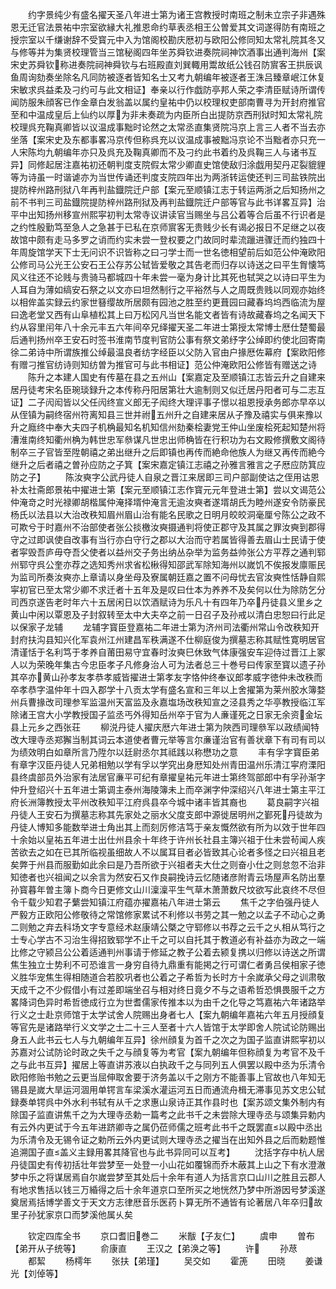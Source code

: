 <!-- { "loadSidebar": true } -->
　　约字景纯少有盛名擢天圣八年进士第为诸王宫教授时南班之制未立宗子非遇殊恩无迁官法景祐中宗室欲縁大礼推恩命约草表丞相王公曽爱其文词遂得防有南班之授宗室以千缣谢辞不受寳元中入为馆阁校勘庆厯初与欧阳公修同知太常礼院其冬又与修等并为集贤校理管当三馆秘阁四年坐苏舜钦进奏院祠神饮酒事出通判海州【案宋史苏舜钦称进奏院祠神舜钦与右班殿直刘巽輙用鬻故纸公钱召防賔客王拱辰讽鱼周询劾奏坐除名凡同防被逐者皆知名士又考九朝编年被逐者王洙吕臻章岷江休复宋敏求呉益柔及刁约可与此文相证】奉亲以行作戯防亭邦人荣之李清臣赋诗所谓传闻防服朱顔客已作金章白发翁盖以属约皇祐中仍以校理权吏部南曹寻为开封府推官至和中温成皇后上仙约以厚为非未奏疏为内臣所白出提防京西刑狱时知太常礼院校理呉充鞠真卿皆以议温成事黜时论然之太常丞直集贤院冯京上言三人者不当去亦坐落【案宋史及东都事畧冯京传但称呉充以议温成事被黜冯京论不当黜者亦只充一人宋陈均九朝编年亦只及呉充及鞠真卿而不及刁约此书着约及呉鞠三人与诸书互异】同修起居注嘉祐初还朝判度支院假太常少卿直史馆使敌归涂戯用契丹疋裂貔貍等为诗虽一时谐谑亦为当世传诵还判度支院四年出为两浙转运使还判三司盐铁院出提防梓州路刑狱八年再判盐鐡院迁户部【案元至顺镇江志于转运两浙之后知扬州之前不书判三司盐鐡院提防梓州路刑狱及再判盐鐡院迁户部等官与此书详畧互异】治平中出知扬州移宣州熙寜初判太常寺议讲读官当赐坐与吕公着等合后虽不行识者是之约性殷勤笃至急人之急甚于已私在京师賔客无贵贱少长有谒必报日不足继之以夜故馆中颇有走马多罗之诮而约实未尝一登权要之门故同时辈流躐进骤迁而约独四十年周旋馆学天下士无问识不识皆称之曰刁学士而一世名徳相望前后如范公仲淹欧阳公修司马公光王公安石王公存苏公轼皆爱敬之其告老而归存以诗送之曰平生胷懐笃风义往还不论贱与贵骑马都城四十年未尝一毫为身计比其死也轼哭之以诗曰平生为人耳自为薄如缟安石祭之以文亦曰坦然制行之平裕然与人之周既贵贱以同观亦始终以相侔盖实録云约家世簮缨故所居颇有园池之胜至约更葺园曰藏春坞坞西临流为屋曰逸老堂又西有山阜植松其上曰万松冈凡当世名能文者皆有诗故藏春坞之名闻天下约从容里闬年八十余元丰五六年间卒兄绎擢天圣二年进士第授太常博士厯仕楚蜀最后通判扬州卒王安石时签书淮南节度判官防公事有祭文弟纾字公绰即约使北回寄南徐二弟诗中所谓族推公绰最温良者纺字经臣以父防入官由户掾厯佐幕府【案欧阳修有赠刁推官纺诗则知纺曽为推官可与此书相证】范公仲淹欧阳公修皆有赠送之诗
　　陈升之本建人国史有传墓在县之五州山【案嘉定及至顺镇江志皆云升之自建来居丹徒考宋名臣琬琰録升之本传称丹阳居第壮大逾制则又似迁居丹阳者可与二志互证】二子闶闳皆以父任闶终宣义郎无子闳终大理评事子憬以祖恩授承务郎亦早卒以从侄镇为嗣终宿州符离知县三世并祔五州升之自建来居从子豫及禧实与俱来豫以升之廕终中奉大夫四子机桷最知名机知信州劾秦桧妻党王仲山坐废桧死起知楚州将漕淮南终知衢州桷为韩世忠军叅谋凡世忠出师桷皆在行积功为右文殿修撰敷文阁待制卒三子官皆至陞朝禧之弟出继升之后即镇也再传而絶命他族人为继又再传而絶今继升之后者禧之曽孙应防之子箕【案宋嘉定镇江志禧之孙雅言雅言之子厯应防箕应防之子】
　　陈汝奭字公武丹徒人自泉之晋江来居即三司户部副使诂之侄用诂恩补太社斋郎景祐中擢进士第【案元至顺镇江志作寳元元年登进士第】尝以文谒范公仲淹竒之时光禄卿胡楷属仲淹择壻仲淹言无逾汝奭者遂壻胡氏为睦州遂安令防豪民杨氏以法县以大治改秩知眉州眉山治有能名民歌之日明月皎皎洞毫厘兮陈公之政不可欺兮于时嘉州不治部使者张公掞檄汝奭摄通判将使正郡守及其属之罪汝奭到郡得守之过即讽使自改事有当行亦白守行之郡以大治而守若属皆得善去眉山士民请于使者寜毁吾庐毋夺吾父使者以益州交子务出纳丛杂举为监务益帅张公方平荐之通判郓州郓守呉公奎亦荐之选知秀州求省松楸得知邵武军除知海州以嵗饥不俟报发廪赈民为监司所奏汝奭亦上章请以身坐母及寮属朝廷嘉之置不问母忧去官汝奭性恬静自熙寜初官已至太常少卿不求迁者十五年及是叹曰仕本为养养不及矣何以仕为除防乞分司西京遂告老时年六十五居闲日以饮酒赋诗为乐凡十有四年乃卒丹徒县义里乡之黄山中闲以覃恩及子封叙转至太中大夫卒之前一日召子及孙戒以清白忠恕曰行此足以保家子龙辅
　　龙辅字寳臣登嘉祐二年进士第为济州司法衢州常山令改秩知开封府扶沟县知兴化军袁州江州建昌军秩满遂不仕柳庭俊为撰墓志称其赋性寛明居官清谨恬于名利笃于孝养自莆田易守宜春时汝奭巳休致气体康强安车迎侍过晋江上冢人以为荣晚年集古今忠臣孝子凡修身治人可为法者总三十巻号曰传家至寳以遗子孙其卒亦黄山孙孝友孝恭孝威皆擢进士第孝友字恪仲终奉议郎孝威字徳仲未改秩而卒孝恭字温仲年十四入郡学十八贡太学有盛名宣和三年以上舍擢第为莱州胶水簿婺州兵曹掾改司理参军监温州天富监及永嘉塩场改秩知宣之泾县秀之华亭教授临江军除诸王宫大小学教授国子监丞丐外得知岳州卒于官为人亷谨死之日家无余资金坛县上元乡之西张荘
　　柳涚丹徒人擢庆厯六年进士第为陜西司理叅军以政绩闻特改大理寺丞郑獬当制其词云本道使者曹元举等言尔亷谨治官有善状章下有司有司以为绩效明白如章所言乃陞尔以廷尉丞尔其祗践以称懋功之意
　　丰有孚字寳臣弟有章字汉臣丹徒人兄弟相勉以学有孚以学究出身厯知处州青田温州乐清江寜府溧阳县终虞部员外治家有法居官亷平可纪有章擢皇祐元年进士第终驾部郎中有孚孙渐字仲升登绍兴十五年进士第调主泰州海陵簿未上而卒渊字仲深绍兴八年进士第主平江府长洲簿教授太平州改秩知平江府呉县卒今城中诸丰皆其裔也
　　葛良嗣字兴祖丹徒人王安石为撰墓志称其先家处之丽水父度支郎中源徙居明州之鄞死丹徒故为丹徒人博知多能数举进士角出其上而刻厉修洁笃于亲友慨然欲有所为以效于世年四十余始以皇祐五年进士出仕州县余十年终于许州长社县主簿兴祖于仕未尝茍闻人疾苦欲去之如在已其所临视虽细故人不以属耳目者必皆致其心论者多怪之曰兴祖且老矣弊于州县而服勤如此余曰是乃吾所欲于兴祖者夫大仕之则奋小仕之则怠忽不治非知徳者也兴祖闻之以余言为然安石又作良嗣挽诗云忆随诸彦附青云场屋声名防出羣孙寳暮年曽主簿卜商今日更修文山川澟澟平生气草木萧萧数尺坟欲写此哀终不尽但令千载少知君子蘩尝知镇江府蕴亦擢嘉祐八年进士第云
　　焦千之字伯强丹徒人严毅方正欧阳公修敬待之常馆修家累试不利修以书劳之其一勉之以孟子不动心之勇二则勉之弃去科场文字专意经术赵康靖公槩之守郓修以书荐之云千之乆相从笃行之士专心学古不习治生得招致郓学不止千之可以自托其于教道必有补益亦为政之一端比修之守颍吕公公着适通判州事请于修延之教子公着去颍复携以归修以诗送之所谓焦生独立士势利不可恐谁言一身穷自待九鼎重有能掲之行可谓仁者勇吕侯相家子徳义胜华宠焦生得相随道合若胶巩者也公着之子希哲为长时方十余嵗承父母之训肃敬天成千之不少假借小有过差即端坐召与相对终日竟夕不与之语希哲恐惧畏服千之方畧降词色异时希哲徳成行立为世耆儒家传推本以为由千之化导之笃嘉祐六年诸路举行义之士赴京师馆于太学试舍人院赐出身者七人【案九朝编年嘉祐六年五月授顔复等官先是诸路举行义文学之士二十三人至者十六人皆馆于太学即舍人院试论防赐出身五人此书云七人与九朝编年互异】徐州顔复为首千之次之为国子监直讲熙寜初以苏嘉对公试防论时政之失千之与顔复等为考官【案九朝编年但称顔复为考官不及千之与此书互异】擢居上等直讲苏液以白执政千之与同列五人俱罢以殿中丞为乐清令欧阳修贻书勉之云更当屈伸取舍要于济务盖以千之刚方不能善事上官故也八年知无锡县是嵗大旱运河涸用单锷言车梁溪水灌运河五日而通流舟楫无滞事见苏文忠公轼録奏单锷呉中外水利书轼有从千之求惠山泉诗正其作县时也【案苏颂文集外制内有除国子监直讲焦千之为大理寺丞勅一篇考之此书千之未尝除大理寺丞与颂集异勅内有云外内更试于今五年进跻卿寺之属仍莅师儒之班考此书千之既罢直以殿中丞出为乐清令及无锡令证之勅所云外内更试则大理寺丞之擢当在出知外县之后而勅题惟追溯国子直盖义主録用畧其降官也与此书异同可以互考】
　　沈括字存中杭人居丹徒国史有传初括壮年尝梦至一处登一小山花如覆锦而乔木蔽其上山之下有水澄澈梦中乐之将谋居焉自尔嵗尝梦至其处后十余年有道人为括言京口山川之胜且云郡人有地求售括以钱三万緍得之后十余年道京口至所买之地恍然乃梦中所游因号梦溪遂奠居焉括博学善文于天文方志律厯音乐医药卜算无所不通皆有论著居八年卒归故里子孙犹家京口而梦溪他属乆矣










　　钦定四库全书
　　京口耆旧巻二
　　米黻【子友仁】
　　虞申
　　曽布【弟开从子统等】
　　俞康直
　　王汉之【弟涣之等】
　　许
　　孙荩
　　都絜
　　杨樗年
　　张扶【弟瑾】
　　吴交如
　　霍箎
　　田晓
　　姜谦光【刘倬等】
